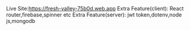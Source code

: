 Live Site:https://fresh-valley-75b0d.web.app
Extra Feature(client):
React router,firebase,spinner etc
Extra Feature(server):
jwt token,dotenv,node js,mongodb
